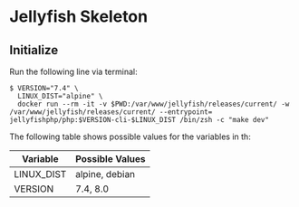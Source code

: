 # Jellyfish Skeleton

## Initialize ##

Run the following line via terminal:

```shell
$ VERSION="7.4" \
  LINUX_DIST="alpine" \
  docker run --rm -it -v $PWD:/var/www/jellyfish/releases/current/ -w /var/www/jellyfish/releases/current/ --entrypoint= jellyfishphp/php:$VERSION-cli-$LINUX_DIST /bin/zsh -c "make dev"
```

The following table shows possible values for the variables in th: 

Variable   | Possible Values           
---------- | -----------
LINUX_DIST | alpine, debian
VERSION    | 7.4, 8.0

